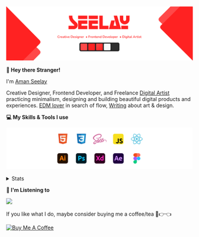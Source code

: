 [![banner](./images/seelay.svg)](https://www.seelay.in)

**👋 Hey there Stranger!**

I'm [Aman Seelay](https://www.seelay.in)

Creative Designer, Frontend Developer, and Freelance [Digital Artist](https://art.seelay.in) practicing minimalism, designing and building beautiful digital products and experiences. [EDM lover](https://pl.seelay.in) in search of flow, [Writing](https://www.seelay.in/blog) about art & design.

**💻 My Skills & Tools I use**

[![banner](./images/skills&tools.svg)](https://www.seelay.in/about)

<details>
  <summary>Stats</summary>

---

<!--START_SECTION:waka-->
![Code Time](http://img.shields.io/badge/Code%20Time-517%20hrs%2025%20mins-blue)

![Profile Views](http://img.shields.io/badge/Profile%20Views-75-blue)

**🐱 My GitHub Data** 

> 🏆 70 Contributions in the Year 2022
 > 
> 📦 600.6 kB Used in GitHub's Storage 
 > 
> 💼 Opted to Hire
 > 
> 📜 2 Public Repositories 
 > 
> 🔑 33 Private Repositories  
 > 
**I'm a Night 🦉** 

```text
🌞 Morning    161 commits    ████░░░░░░░░░░░░░░░░░░░░░   19.24% 
🌆 Daytime    158 commits    ████░░░░░░░░░░░░░░░░░░░░░   18.88% 
🌃 Evening    269 commits    ████████░░░░░░░░░░░░░░░░░   32.14% 
🌙 Night      249 commits    ███████░░░░░░░░░░░░░░░░░░   29.75%

```
📅 **I'm Most Productive on Thursday** 

```text
Monday       119 commits    ███░░░░░░░░░░░░░░░░░░░░░░   14.22% 
Tuesday      115 commits    ███░░░░░░░░░░░░░░░░░░░░░░   13.74% 
Wednesday    79 commits     ██░░░░░░░░░░░░░░░░░░░░░░░   9.44% 
Thursday     144 commits    ████░░░░░░░░░░░░░░░░░░░░░   17.2% 
Friday       124 commits    ███░░░░░░░░░░░░░░░░░░░░░░   14.81% 
Saturday     124 commits    ███░░░░░░░░░░░░░░░░░░░░░░   14.81% 
Sunday       132 commits    ████░░░░░░░░░░░░░░░░░░░░░   15.77%

```


📊 **This Week I Spent My Time On** 

```text
⌚︎ Time Zone: Asia/Kolkata

💬 Programming Languages: 
Other                    32 mins             █████████████████████░░░░   86.34% 
Markdown                 4 mins              ███░░░░░░░░░░░░░░░░░░░░░░   11.72% 
YAML                     0 secs              ░░░░░░░░░░░░░░░░░░░░░░░░░   1.94%

🔥 Editors: 
Browser                  32 mins             █████████████████████░░░░   86.34% 
VS Code                  5 mins              ███░░░░░░░░░░░░░░░░░░░░░░   13.66%

🐱‍💻 Projects: 
ImSeelay                 37 mins             █████████████████████████   100.0%

💻 Operating System: 
Windows                  37 mins             █████████████████████████   100.0%

```

**I Mostly Code in JavaScript** 

```text
JavaScript               26 repos            ███████████████████░░░░░░   76.47% 
TypeScript               8 repos             ██████░░░░░░░░░░░░░░░░░░░   23.53%

```


**Timeline**

![Chart not found](https://raw.githubusercontent.com/ImSeelay/ImSeelay/master/charts/bar_graph.png) 


 Last Updated on 09/07/2022 22:55:42 UTC
<!--END_SECTION:waka-->

---

 </details>

**🎵 I'm Listening to**

<object data="https://now-play.vercel.app/api/generate?uid=7a17a86e-d6b7-43b5-8d9c-1d6dae42a779" >

  <img src="https://now-play.vercel.app/api/generate?uid=7a17a86e-d6b7-43b5-8d9c-1d6dae42a779" />

</object>

If you like what I do, maybe consider buying me a coffee/tea 🥺👉👈

<a href="https://www.buymeacoffee.com/seelay" target="_blank"><img src="https://cdn.buymeacoffee.com/buttons/v2/default-red.png" alt="Buy Me A Coffee" width="150" ></a>
